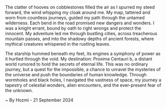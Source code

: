 
The clatter of hooves on cobblestones filled the air as I spurred my steed forward, the wind whipping my cloak around me. My map, tattered and worn from countless journeys, guided my path through the untamed wilderness. Each bend in the road promised new dangers and wonders. I was a knight errant, bound by oath to right wrongs and protect the innocent. My adventure led me through bustling cities, across treacherous mountain passes, and into the shadowy depths of ancient forests, where mythical creatures whispered in the rustling leaves. 

The starship hummed beneath my feet, its engines a symphony of power as it hurtled through the void. My destination: Proxima Centauri b, a distant world rumored to hold the secrets of eternal life. This was no ordinary journey, but a quest for the impossible, a chance to unravel the mysteries of the universe and push the boundaries of human knowledge. Through wormholes and black holes, I navigated the vastness of space, my journey a tapestry of celestial wonders, alien encounters, and the ever-present fear of the unknown.

~ By Hozmi - 21 September 2024
